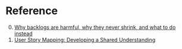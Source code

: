 # Reference

0. [Why backlogs are harmful, why they never shrink, and what to do instead](https://lucasfcosta.com/2023/02/07/backlogs-are-useless.html)
0. [User Story Mapping: Developing a Shared Understanding](https://www.youtube.com/watch?v=UDHW525sCOo)

